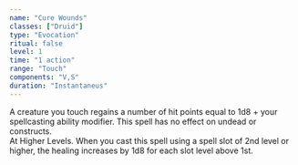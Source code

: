 ```yaml
---
name: "Cure Wounds"
classes: ["Druid"]
type: "Evocation"
ritual: false
level: 1
time: "1 action"
range: "Touch"
components: "V,S"
duration: "Instantaneus"
---
```

A creature you touch regains a number of hit points equal to 1d8 + your spellcasting ability modifier. This
spell has no effect on undead or constructs.
</br>
At Higher Levels. When you cast this spell using a spell
slot of 2nd level or higher, the healing increases by 1d8 for each slot level above 1st.

